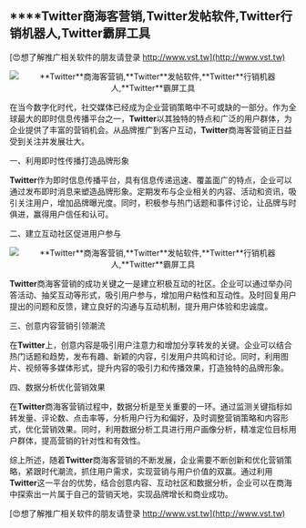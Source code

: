 ## ****Twitter**商海客营销,**Twitter**发帖软件,**Twitter**行销机器人,**Twitter**霸屏工具**

[😍想了解推广相关软件的朋友请登录 http://www.vst.tw](http://www.vst.tw)

 <center><img src="https://vst.tw/MP4/tuiguang/png/1.png" alt="**Twitter**商海客营销,**Twitter**发帖软件,**Twitter**行销机器人,**Twitter**霸屏工具"></center>

在当今数字化时代，社交媒体已经成为企业营销策略中不可或缺的一部分。作为全球最大的即时信息传播平台之一，**Twitter**以其独特的特点和广泛的用户群体，为企业提供了丰富的营销机会。从品牌推广到客户互动，**Twitter**商海客营销正日益受到关注并发展壮大。

一、利用即时性传播打造品牌形象

**Twitter**作为即时信息传播平台，具有信息传递迅速、覆盖面广的特点，企业可以通过发布即时消息来塑造品牌形象。定期发布与企业相关的内容、活动和资讯，吸引关注用户，增加品牌曝光度。同时，积极参与热门话题和事件讨论，让品牌与时俱进，赢得用户信任和认可。

二、建立互动社区促进用户参与

 <center><img src="https://vst.tw/MP4/tuiguang/png/4.png" alt="**Twitter**商海客营销,**Twitter**发帖软件,**Twitter**行销机器人,**Twitter**霸屏工具"></center>

**Twitter**商海客营销的成功关键之一是建立积极互动的社区。企业可以通过举办问答活动、抽奖互动等形式，吸引用户参与，增加用户粘性和互动性。及时回复用户提出的问题和反馈，建立良好的沟通与互动机制，提升用户体验和忠诚度。

三、创意内容营销引领潮流

在**Twitter**上，创意内容是吸引用户注意力和增加分享转发的关键。企业可以结合热门话题和趋势，发布有趣、新颖的内容，引发用户共鸣和讨论。同时，利用图片、视频等多媒体形式，提升内容的吸引力和传播效果，打造独特的品牌形象。

四、数据分析优化营销效果

在**Twitter**商海客营销过程中，数据分析是至关重要的一环。通过监测关键指标如转发量、评论数、点击率等，分析用户行为和偏好，及时调整营销策略和内容形式，优化营销效果。同时，利用数据分析工具进行用户画像分析，精准定位目标用户群体，提高营销的针对性和有效性。

综上所述，随着**Twitter**商海客营销的不断发展，企业需要不断创新和优化营销策略，紧跟时代潮流，抓住用户需求，实现营销与用户价值的双赢。通过利用**Twitter**这一平台的优势，结合创意内容、互动社区和数据分析，企业可以在商海中探索出一片属于自己的营销天地，实现品牌增长和商业成功。

[😍想了解推广相关软件的朋友请登录 http://www.vst.tw](http://www.vst.tw)



